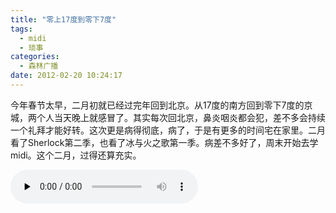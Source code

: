 ```yaml
---
title: "零上17度到零下7度"
tags:
  - midi
  - 琐事
categories:
  - 森林广播
date: 2012-02-20 10:24:17
---
```


今年春节太早，二月初就已经过完年回到北京。从17度的南方回到零下7度的京城，两个人当天晚上就感冒了。其实每次回北京，鼻炎咽炎都会犯，差不多会持续一个礼拜才能好转。这次更是病得彻底，病了，于是有更多的时间宅在家里。二月看了Sherlock第二季，也看了冰与火之歌第一季。病差不多好了，周末开始去学midi。这个二月，过得还算充实。   

<audio id="audio" controls="" preload="none">
  <source id="mp3" src="http://www.coletree.com/radio/coletree_radio_032.mp3">
</audio>